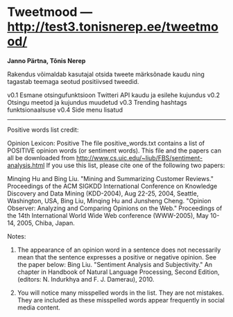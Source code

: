 # Tweetmood — http://test3.tonisnerep.ee/tweetmood/

**Janno Pärtna, Tõnis Nerep**

Rakendus võimaldab kasutajal otsida tweete märksõnade kaudu ning tagastab teemaga seotud positiivsed tweedid. 

v0.1 Esmane otsingufunktsioon Twitteri API kaudu ja esilehe kujundus
v0.2 Otsingu meetod ja kujundus muudetud
v0.3 Trending hashtags funktsionaalsuse
v0.4 Side menu lisatud

---

Positive words list credit:

Opinion Lexicon: Positive
The file positive_words.txt contains a list of POSITIVE opinion words (or sentiment words). This file and the papers can all be downloaded from http://www.cs.uic.edu/~liub/FBS/sentiment-analysis.html If you use this list, please cite one of the following two papers:

Minqing Hu and Bing Liu. "Mining and Summarizing Customer Reviews." Proceedings of the ACM SIGKDD International Conference on Knowledge Discovery and Data Mining (KDD-2004), Aug 22-25, 2004, Seattle, Washington, USA, Bing Liu, Minqing Hu and Junsheng Cheng. "Opinion Observer: Analyzing and Comparing Opinions on the Web." Proceedings of the 14th International World Wide Web conference (WWW-2005), May 10-14, 2005, Chiba, Japan.

Notes: 
1. The appearance of an opinion word in a sentence does not necessarily mean that the sentence expresses a positive or negative opinion. See the paper below:
Bing Liu. "Sentiment Analysis and Subjectivity." An chapter in Handbook of Natural Language Processing, Second Edition, (editors: N. Indurkhya and F. J. Damerau), 2010.

2. You will notice many misspelled words in the list. They are not mistakes. They are included as these misspelled words appear frequently in social media content. 
